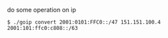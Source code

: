 
do some operation on ip

```
$ ./goip convert 2001:0101:FFC0::/47 151.151.100.4
2001:101:ffc0:c808::/63
```

